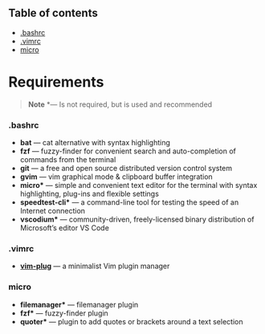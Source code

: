 ## Table of contents
- [.bashrc](#bashrc)
- [.vimrc](#vimrc)
- [micro](#micro)


# Requirements
> **Note**
> \*&mdash; Is not required, but is used and recommended
&nbsp;

### **.bashrc**
- **bat** &mdash; cat alternative with syntax highlighting
- **fzf** &mdash; fuzzy-finder for convenient search and auto-completion of commands from the terminal
- **git** &mdash; a free and open source distributed version control system
- **gvim** &mdash; vim graphical mode & clipboard buffer integration
- **micro\*** &mdash; simple and convenient text editor for the terminal with syntax highlighting, plug-ins and flexible settings
- **speedtest-cli\*** &mdash; a command-line tool for testing the speed of an Internet connection
- **vscodium\*** &mdash; community-driven, freely-licensed binary distribution of Microsoft’s editor VS Code
&nbsp;

### **.vimrc**
- [**vim-plug**](https://github.com/junegunn/vim-plug) &mdash; a minimalist Vim plugin manager
&nbsp;

### **micro**
- **filemanager\*** &mdash; filemanager plugin
- **fzf\*** &mdash; fuzzy-finder plugin
- **quoter\*** &mdash; plugin to add quotes or brackets around a text selection
&nbsp;
